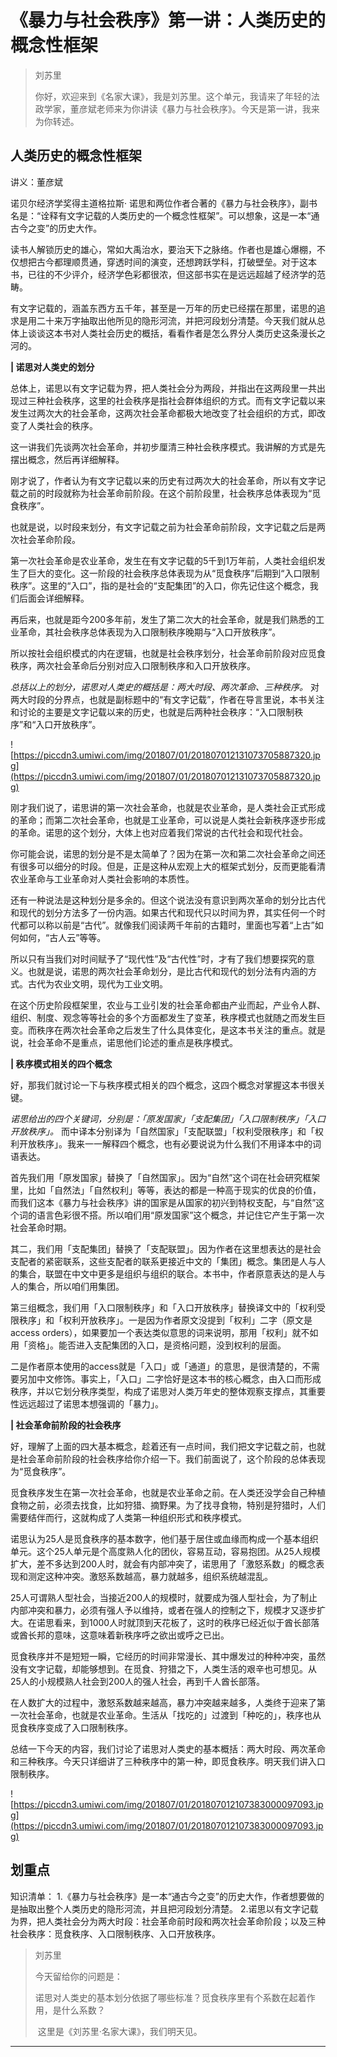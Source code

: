 # 《暴力与社会秩序》第一讲：人类历史的概念性框架

> 刘苏里
> 
> 你好，欢迎来到《名家大课》，我是刘苏里。这个单元，我请来了年轻的法政学家，董彦斌老师来为你讲读《暴力与社会秩序》。今天是第一讲，我来为你转述。

## 人类历史的概念性框架

讲义：董彦斌

诺贝尔经济学奖得主道格拉斯· 诺思和两位作者合著的《暴力与社会秩序》，副书名是：“诠释有文字记载的人类历史的一个概念性框架”。可以想象，这是一本“通古今之变”的历史大作。

读书人解锁历史的雄心，常如大禹治水，要治天下之脉络。作者也是雄心爆棚，不仅想把古今都理顺贯通，穿透时间的演变，还想跨跃学科，打破壁垒。对于这本书，已往的不少评介，经济学色彩都很浓，但这部书实在是远远超越了经济学的范畴。

有文字记载的，涵盖东西方五千年，甚至是一万年的历史已经摆在那里，诺思的追求是用二十来万字抽取出他所见的隐形河流，并把河段划分清楚。今天我们就从总体上谈谈这本书对人类社会历史的概括，看看作者是怎么界分人类历史这条漫长之河的。

 **| 诺思对人类史的划分**

总体上，诺思以有文字记载为界，把人类社会分为两段，并指出在这两段里一共出现过三种社会秩序，这里的社会秩序是指社会群体组织的方式。而有文字记载以来发生过两次大的社会革命，这两次社会革命都极大地改变了社会组织的方式，即改变了人类社会的秩序。

这一讲我们先谈两次社会革命，并初步厘清三种社会秩序模式。我讲解的方式是先摆出概念，然后再详细解释。

刚才说了，作者认为有文字记载以来的历史有过两次大的社会革命，所以有文字记载之前的时段就称为社会革命前阶段。在这个前阶段里，社会秩序总体表现为“觅食秩序”。

也就是说，以时段来划分，有文字记载之前为社会革命前阶段，文字记载之后是两次社会革命阶段。

第一次社会革命是农业革命，发生在有文字记载的5千到1万年前，人类社会组织发生了巨大的变化。这一阶段的社会秩序总体表现为从“觅食秩序”后期到“入口限制秩序”。这里的“入口”，指的是社会的“支配集团”的入口，你先记住这个概念，我们后面会详细解释。

再后来，也就是距今200多年前，发生了第二次大的社会革命，就是我们熟悉的工业革命，其社会秩序总体表现为入口限制秩序晚期与“入口开放秩序”。

所以按社会组织模式的内在逻辑，也就是社会秩序划分，社会革命前阶段对应觅食秩序，两次社会革命后分别对应入口限制秩序和入口开放秩序。

 *总括以上的划分，诺思对人类史的概括是：两大时段、两次革命、三种秩序。* 对两大时段的分界点，也就是副标题中的“有文字记载”，作者在导言里说，本书关注和讨论的主要是文字记载以来的历史，也就是后两种社会秩序：“入口限制秩序”和“入口开放秩序”。

![https://piccdn3.umiwi.com/img/201807/01/201807012131073705887320.jpg](https://piccdn3.umiwi.com/img/201807/01/201807012131073705887320.jpg)

刚才我们说了，诺思讲的第一次社会革命，也就是农业革命，是人类社会正式形成的革命；而第二次社会革命，也就是工业革命，可以说是人类社会新秩序逐步形成的革命。诺思的这个划分，大体上也对应着我们常说的古代社会和现代社会。

你可能会说，诺思的划分是不是太简单了？因为在第一次和第二次社会革命之间还有很多可以细分的时段。但是，正是这种从宏观上大的框架式划分，反而更能看清农业革命与工业革命对人类社会影响的本质性。

还有一种说法是这种划分是多余的。但这个说法没有意识到两次革命的划分比古代和现代的划分方法多了一份内涵。如果古代和现代只以时间为界，其实任何一个时代都可以称以前是“古代”。就像我们阅读两千年前的古籍时，里面也写着“上古”如何如何，“古人云”等等。

所以只有当我们对时间赋予了“现代性”及“古代性”时，才有了我们想要探究的意义。也就是说，诺思的两次社会革命划分，是比古代和现代的划分法有内涵的方式。古代为农业文明，现代为工业文明。

在这个历史阶段框架里，农业与工业引发的社会革命都由产业而起，产业令人群、组织、制度、观念等等社会的多个方面都发生了变革，秩序模式也就随之而发生巨变。而秩序在两次社会革命之后发生了什么具体变化，是这本书关注的重点。就是说，社会革命不是重点，诺思他们论述的重点是秩序模式。

 **| 秩序模式相关的四个概念**

好，那我们就讨论一下与秩序模式相关的四个概念，这四个概念对掌握这本书很关键。

 *诺思给出的四个关键词，分别是：「原发国家」「支配集团」「入口限制秩序」「入口开放秩序」。* 而中译本分别译为「自然国家」「支配联盟」「权利受限秩序」和「权利开放秩序」。我来一一解释四个概念，也有必要说说为什么我们不用译本中的词语表达。

首先我们用「原发国家」替换了「自然国家」。因为“自然”这个词在社会研究框架里，比如「自然法」「自然权利」等等，表达的都是一种高于现实的优良的价值，而我们这本《暴力与社会秩序》讲的国家是从国家的初兴到特权支配，与“自然”这个词的语言色彩很不搭。所以咱们用“原发国家”这个概念，并记住它产生于第一次社会革命时期。

其二，我们用「支配集团」替换了「支配联盟」。因为作者在这里想表达的是社会支配者的紧密联系，这些支配者的联系更接近中文的「集团」概念。集团是人与人的集合，联盟在中文中更多是组织与组织的联合。本书中，作者原意表达的是人与人的集合，所以咱们用集团。

第三组概念，我们用「入口限制秩序」和「入口开放秩序」替换译文中的「权利受限秩序」和「权利开放秩序」。一是因为作者原文没提到「权利」二字（原文是access orders），如果要加一个表达类似意思的词来说明，那用「权利」就不如用「资格」。能否进入支配集团的入口，是资格问题，没到权利的层面。

二是作者原本使用的access就是「入口」或「通道」的意思，是很清楚的，不需要另加中文修饰。事实上，「入口」二字恰好是这本书的核心概念，由入口而形成秩序，并以它划分秩序类型，构成了诺思对人类万年史的整体观察支撑点，其重要性远远超过了诺思本想强调的「暴力」。

 **| 社会革命前阶段的社会秩序**

好，理解了上面的四大基本概念，趁着还有一点时间，我们把文字记载之前，也就是社会革命前阶段的社会秩序给你介绍一下。我们前面说了，这个阶段的总体表现为“觅食秩序”。

觅食秩序发生在第一次社会革命，也就是农业革命之前。在人类还没学会自己种植食物之前，必须去找食，比如狩猎、摘野果。为了找寻食物，特别是狩猎时，人们需要结伴而行，这就构成了人类第一种组织形式和秩序模式。

诺思认为25人是觅食秩序的基本数字，他们基于居住或血缘而构成一个基本组织单元。这个25人单元是个高度熟人化的团伙，容易互动，容易抱团。从25人规模扩大，差不多达到200人时，就会有内部冲突了，诺思用了「激怒系数」的概念表现和测定这种冲突。激怒系数越高，暴力就越多，组织系统越混乱。

25人可谓熟人型社会，当接近200人的规模时，就要成为强人型社会，为了制止内部冲突和暴力，必须有强人予以维持，或者在强人的控制之下，规模才又逐步扩大。在诺思看来，到1000人时就顶到天花板了，这时的秩序已经近似于酋长部落或酋长邦的意味，这意味着新秩序呼之欲出或呼之已出。

觅食秩序并不是短短一瞬，它经历的时间非常漫长、其中爆发过的种种冲突，虽然没有文字记载，却能够想到。在觅食、狩猎之下，人类生活的艰辛也可想见。从25人的小规模熟人社会到200人的强人社会，再到千人酋长部落。

在人数扩大的过程中，激怒系数越来越高，暴力冲突越来越多，人类终于迎来了第一次社会革命，也就是农业革命。生活从「找吃的」过渡到「种吃的」，秩序也从觅食秩序变成了入口限制秩序。

总结一下今天的内容，我们讨论了诺思对人类史的基本概括：两大时段、两次革命和三种秩序。今天只详细讲了三种秩序中的第一种，即觅食秩序。明天我们讲入口限制秩序。

![https://piccdn3.umiwi.com/img/201807/01/201807012107383000097093.jpg](https://piccdn3.umiwi.com/img/201807/01/201807012107383000097093.jpg)

## 划重点

知识清单：
1.《暴力与社会秩序》是一本“通古今之变”的历史大作，作者想要做的是抽取出整个人类历史的隐形河流，并且把河段划分清楚。
2.诺思以有文字记载为界，把人类社会分为两大时段：社会革命前时段和两次社会革命阶段；以及三种社会秩序：觅食秩序、入口限制秩序、入口开放秩序。

> 刘苏里
> 
> 今天留给你的问题是：
> 
> 诺思对人类史的基本划分依据了哪些标准？觅食秩序里有个系数在起着作用，是什么系数？
> 
>  这里是《刘苏里·名家大课》，我们明天见。

---
